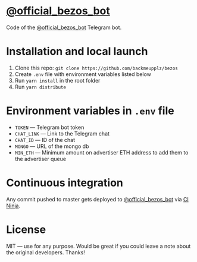 # [@official_bezos_bot](https://t.me/official_bezos_bot)
Code of the [@official_bezos_bot](https://t.me/official_bezos_bot) Telegram bot.
# Installation and local launch
1. Clone this repo: `git clone https://github.com/backmeupplz/bezos`
2. Create `.env` file with environment variables listed below
3. Run `yarn install` in the root folder
4. Run `yarn distribute`
# Environment variables in `.env` file
* `TOKEN` — Telegram bot token
* `CHAT_LINK` — Link to the Telegram chat
* `CHAT_ID` — ID of the chat
* `MONGO` — URL of the mongo db
* `MIN_ETH` — Minimum amount on advertiser ETH address to add them to the advertiser queue
# Continuous integration
Any commit pushed to master gets deployed to [@official_bezos_bot](https://t.me/official_bezos_bot) via [CI Ninja](https://github.com/backmeupplz/ci-ninja).

# License
MIT — use for any purpose. Would be great if you could leave a note about the original developers. Thanks!